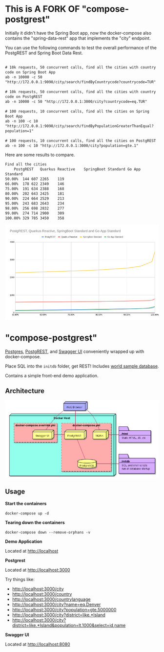 This is A FORK OF "compose-postgrest"
=================

Initially it didn't have the Spring Boot app, now the docker-compose also contains the "spring-data-rest" app that implements the "city" endpoint.

You can use the following commands to test the overall performance of the PostgREST and Spring Boot Data Rest.


```

# 10k requests, 50 concurrent calls, find all the cities with country code on Spring Boot App
ab -n 10000 -c 50 "http://172.0.0.1:9090/city/search/findByCountrycode?countrycode=TUR"

# 10k requests, 50 concurrent calls, find all the cities with country code on PostgREST
ab -n 10000 -c 50 "http://172.0.0.1:3000/city?countrycode=eq.TUR"

# 100 requests, 10 concurrent calls, find all the cities on Spring Boot App
ab -n 100 -c 10 "http://172.0.0.1:9090/city/search/findByPopulationGreaterThanEqual?population=1"

# 100 requests, 10 concurrent calls, find all the cities on PostgREST
ab -n 100 -c 10 "http://172.0.0.1:3000/city?population=gte.1"
```


Here are some results to compare.

```
Find all the cities
	PostgREST	Quarkus Reactive	SpringBoot Standard	Go App Standard
50.00%	144	607	2265	119
66.00%	178	622	2349	146
75.00%	191	634	2388	168
80.00%	202	643	2425	181
90.00%	224	664	2529	213
95.00%	243	683	2643	234
98.00%	256	698	2832	277
99.00%	274	714	2900	309
100.00%	329	785	3450	358
```
![Performance Diagram](diagrams/app-performances.png)


"compose-postgrest"
=================

[Postgres](https://www.postgresql.org/), [PostgREST](https://github.com/begriffs/postgrest), and [Swagger UI](https://github.com/swagger-api/swagger-ui) conveniently wrapped up with docker-compose.

Place SQL into the `initdb` folder, get REST! 
Includes [world sample database](http://pgfoundry.org/projects/dbsamples/).

Contains a simple front-end  demo application.

Architecture
------------

![Deployment Diagram](diagrams/deployment-diagram.png)

Usage
-----

**Start the containers**

`docker-compose up -d`

**Tearing down the containers**

`docker-compose down --remove-orphans -v`

**Demo Application**

Located at [http://localhost](http://localhost)

**Postgrest**

Located at [http://localhost:3000](http://localhost:3000)

Try things like:
* [http://localhost:3000/city](http://localhost:3000/test)
* [http://localhost:3000/country](http://localhost:3000/country)
* [http://localhost:3000/countrylanguage](http://localhost:3000/countrylanguage)
* [http://localhost:3000/city?name=eq.Denver](http://localhost:3000/city?name=eq.Denver)
* [http://localhost:3000/city?population=gte.5000000](http://localhost:3000/city?population=gte.5000000)
* [http://localhost:3000/city?district=like.*Island](http://localhost:3000/city?district=like.*Island)
* [http://localhost:3000/city?district=like.*Island&population=lt.1000&select=id,name](http://localhost:3000/city?district=like.*Island&population=lt.1000&select=id,name)

**Swagger UI**

Located at [http://localhost:8080](http://localhost:8080)